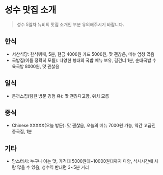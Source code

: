 # 성수 맛집 소개
> 성수 5일차 뉴비의 맛집 소개인 부분 유의해주시기 바랍니다.

## 한식
- 서산식당: 한식뷔페, 5분, 현금 4000원 카드 5000원, 맛 괜찮음, 메뉴 엄청 많음
- 국밥집(이름 정확히 모름): 다양한 형태의 국밥 메뉴 보유, 길건너 1분, 순대국밥 수육국밥 8000원, 맛 괜찮음

## 일식
- 돈까스집(팀원 방문 경험 유): 맛 괜찮다고함, 위치 모름

## 중식
- Chinese XXXXX(오늘 방문): 맛 괜찮음, 오늘의 메뉴 7000원 가능, 약간 고급진 중국집, 1분

## 기타
- 맘스터치: 누구나 아는 맛, 가격대 5000원대~10000원대까지 다양, 식사시간에 사람 많을 수 있음, 성수역 반대편 3~5분 거리
